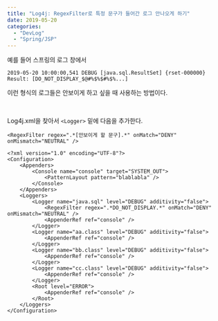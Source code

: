 ```yaml
---
title: "Log4j: RegexFilter로 특정 문구가 들어간 로그 안나오게 하기"
date: 2019-05-20
categories: 
  - "DevLog"
  - "Spring/JSP"
---
```


예를 들어 스프링의 로그 창에서

```
2019-05-20 10:00:00,541 DEBUG [java.sql.ResultSet] {rset-000000} Result: [DO_NOT_DISPLAY_$@#%$%$#%$%...]
```

이런 형식의 로그들은 안보이게 하고 싶을 때 사용하는 방법이다.

 

Log4j.xml을 찾아서 `<Logger>` 밑에 다음을 추가한다.

`<RegexFilter regex=".*[안보이게 할 문구].*" onMatch="DENY" onMismatch="NEUTRAL" />`

```
<?xml version="1.0" encoding="UTF-8"?>
<Configuration>
    <Appenders>
        <Console name="console" target="SYSTEM_OUT">
            <PatternLayout pattern="blablabla" />           
        </Console>
    </Appenders>
    <Loggers>
        <Logger name="java.sql" level="DEBUG" additivity="false">       	
            <RegexFilter regex=".*DO_NOT_DISPLAY.*" onMatch="DENY" onMismatch="NEUTRAL" />
            <AppenderRef ref="console" />            
        </Logger>
        <Logger name="aa.class" level="DEBUG" additivity="false">
            <AppenderRef ref="console" />
        </Logger>
        <Logger name="bb.class" level="DEBUG" additivity="false">
            <AppenderRef ref="console" />
        </Logger>
        <Logger name="cc.class" level="DEBUG" additivity="false">
            <AppenderRef ref="console" />
        </Logger>
        <Root level="ERROR">
            <AppenderRef ref="console" />
        </Root>
    </Loggers>
</Configuration>

```
